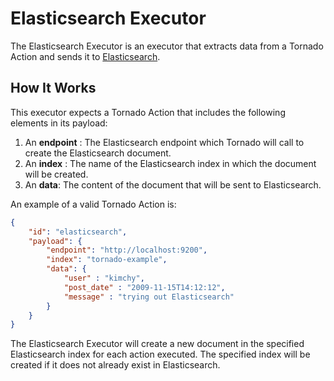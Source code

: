 # Elasticsearch Executor

The Elasticsearch Executor is an executor that extracts data from a Tornado Action and sends
it to [Elasticsearch](https://www.elastic.co/guide/en/elasticsearch/reference/current/rest-apis.html).



## How It Works

This executor expects a Tornado Action that includes the following elements in its payload:

1. An __endpoint__ : The Elasticsearch endpoint which Tornado will call to create the Elasticsearch document.
1. An __index__ : The name of the Elasticsearch index in which the document will be created.
1. An __data__: The content of the document that will be sent to Elasticsearch.

An example of a valid Tornado Action is:
```json
{
    "id": "elasticsearch",
    "payload": {
        "endpoint": "http://localhost:9200",
        "index": "tornado-example",
        "data": {
            "user" : "kimchy",
            "post_date" : "2009-11-15T14:12:12",
            "message" : "trying out Elasticsearch"
        }
    }
}
```

The Elasticsearch Executor will create a new document in the specified Elasticsearch index for each action
executed. The specified index will be created if it does not already exist in Elasticsearch.
